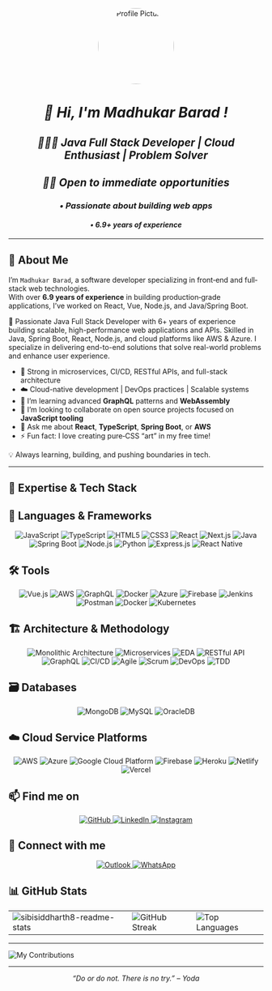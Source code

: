 <!-- ───────────────────────────────────────────────────────────────────────────── -->
<!--                             Profile Header/Banner                             -->
<!-- ───────────────────────────────────────────────────────────────────────────── -->


<p align="center">

<img src="https://github.com/BaradMadhukar.png" alt="Profile Picture" style="border-radius: 60%; width: 150px; height: 150px;">

</p>


 <em>
<h1 align="center">👋 Hi, I'm Madhukar Barad !</h1>
<h2 align="center">👨🏻‍💻 Java Full Stack Developer | Cloud Enthusiast | Problem Solver</h2>
<h2 align="center">🙋🏻 Open to immediate opportunities</h2>
<p align="center">
</em> 
<em>
<h3 align="center"> • Passionate about building web apps </h3>
<h4 align="center">• 6.9+ years of experience</h4>
</em>
</p>

---

<!-- ───────────────────────────────────────────────────────────────────────────── -->
<!--                                 Bio / Expertise                               -->
<!-- ───────────────────────────────────────────────────────────────────────────── -->

## 🔭 About Me

I’m `Madhukar Barad`, a software developer specializing in front‐end and full‐stack web technologies.  
With over **6.9 years of experience** in building production‐grade applications, I’ve worked on React, Vue, Node.js, and Java/Spring Boot.

🚀 Passionate Java Full Stack Developer with 6+ years of experience building scalable, high-performance web applications and APIs. Skilled in Java, Spring Boot, React, Node.js, and cloud platforms like AWS & Azure. I specialize in delivering end-to-end solutions that solve real-world problems and enhance user experience.

- 🔧 Strong in microservices, CI/CD, RESTful APIs, and full-stack architecture
- ☁️ Cloud-native development | DevOps practices | Scalable systems
- 🌱 I’m learning advanced **GraphQL** patterns and **WebAssembly**  
- 👯 I’m looking to collaborate on open source projects focused on **JavaScript tooling**  
- 💬 Ask me about **React**, **TypeScript**, **Spring Boot**, or **AWS**  
- ⚡ Fun fact: I love creating pure‐CSS “art” in my free time!

  
💡 Always learning, building, and pushing boundaries in tech.

 ---

<!-- ───────────────────────────────────────────────────────────────────────────── -->
<!--                                 Tech Stack                                     -->
<!-- ───────────────────────────────────────────────────────────────────────────── -->

## 🚀 Expertise & Tech Stack

## 🧠 Languages & Frameworks
<p align="center">
  <img src="https://img.shields.io/badge/JavaScript-F7DF1E?style=for-the-badge&logo=javascript&logoColor=black" alt="JavaScript" />
  <img src="https://img.shields.io/badge/TypeScript-3178C6?style=for-the-badge&logo=typescript&logoColor=white" alt="TypeScript" />
  <img src="https://img.shields.io/badge/HTML5-E34F26?style=for-the-badge&logo=html5&logoColor=white" alt="HTML5" />
  <img src="https://img.shields.io/badge/CSS3-1572B6?style=for-the-badge&logo=css3&logoColor=white" alt="CSS3" />
  <img src="https://img.shields.io/badge/React-20232A?style=for-the-badge&logo=react&logoColor=61DAFB" alt="React" />
  <img src="https://img.shields.io/badge/Next.js-000000?style=for-the-badge&logo=next.js&logoColor=white" alt="Next.js" />
  <img src="https://img.shields.io/badge/Java-ED8B00?style=for-the-badge&logo=openjdk&logoColor=white" alt="Java" />
  <img src="https://img.shields.io/badge/Spring Boot-6DB33F?style=for-the-badge&logo=spring%20boot&logoColor=white" alt="Spring Boot" />
  <img src="https://img.shields.io/badge/Node.js-339933?style=for-the-badge&logo=node.js&logoColor=white" alt="Node.js" />
  <img src="https://img.shields.io/badge/Python-3776AB?style=for-the-badge&logo=python&logoColor=white" alt="Python" />
  <img src="https://img.shields.io/badge/Express.js-000000?style=for-the-badge&logo=express&logoColor=white" alt="Express.js" />
  <img src="https://img.shields.io/badge/React_Native-61DAFB?style=for-the-badge&logo=react&logoColor=black" alt="React Native" />
   
</p>

## 🛠️ Tools
<p align="center">
  <img src="https://img.shields.io/badge/Vue.js-4FC08D?style=for-the-badge&logo=vue.js&logoColor=white" alt="Vue.js" />
  <img src="https://img.shields.io/badge/AWS-232F3E?style=for-the-badge&logo=amazon-aws&logoColor=orange" alt="AWS" />
  <img src="https://img.shields.io/badge/GraphQL-E10098?style=for-the-badge&logo=graphql&logoColor=white" alt="GraphQL" />
  <img src="https://img.shields.io/badge/ Docker-2496ED?style=for-the-badge&logo=docker&logoColor=white" alt="Docker" />
  <img src="https://img.shields.io/badge/Azure-0089D6?style=for-the-badge&logo=microsoft-azure&logoColor=white" alt="Azure" />
  <img src="https://img.shields.io/badge/ Firebase-FFCA28?style=for-the-badge&logo=firebase&logoColor=black" alt="Firebase" />
  <img src="https://img.shields.io/badge/Jenkins-D24939?style=for-the-badge&logo=jenkins&logoColor=white" alt="Jenkins" />
  <img src="https://img.shields.io/badge/Postman-FF6C37?style=for-the-badge&logo=postman&logoColor=white" alt="Postman" />
  <img src="https://img.shields.io/badge/Docker-2496ED?style=for-the-badge&logo=docker&logoColor=white" alt="Docker" />
  <img src="https://img.shields.io/badge/Kubernetes-326CE5?style=for-the-badge&logo=kubernetes&logoColor=white" alt="Kubernetes" />
</p>

## 🏗️ Architecture & Methodology
<p align="center">
   <!-- Monolithic Architecture -->
  <img src="https://img.shields.io/badge/Monolithic%20Architecture-7B61FF?style=for-the-badge&logo=databricks&logoColor=white" alt="Monolithic Architecture" />

  <!-- Microservices -->
  <img src="https://img.shields.io/badge/Microservices-FF6F00?style=for-the-badge&logo=microgenetics&logoColor=white" alt="Microservices" />

  <!-- Event-Driven Architecture -->
  <img src="https://img.shields.io/badge/Event--Driven%20Architecture-1E88E5?style=for-the-badge&logo=apache-kafka&logoColor=white" alt="EDA" />

  <!-- RESTful API -->
  <img src="https://img.shields.io/badge/RESTful%20API-34A853?style=for-the-badge&logo=postman&logoColor=white" alt="RESTful API" />

  <!-- GraphQL -->
  <img src="https://img.shields.io/badge/GraphQL-E10098?style=for-the-badge&logo=graphql&logoColor=white" alt="GraphQL" />

  <!-- CI/CD -->
  <img src="https://img.shields.io/badge/CI/CD-0A0A0A?style=for-the-badge&logo=githubactions&logoColor=white" alt="CI/CD" />

  <!-- Agile -->
  <img src="https://img.shields.io/badge/Agile-4CAF50?style=for-the-badge&logo=jira&logoColor=white" alt="Agile" />

  <!-- Scrum -->
  <img src="https://img.shields.io/badge/Scrum-0052CC?style=for-the-badge&logo=scrumalliance&logoColor=white" alt="Scrum" />

  <!-- DevOps -->
  <img src="https://img.shields.io/badge/DevOps-20BEFF?style=for-the-badge&logo=azuredevops&logoColor=white" alt="DevOps" />

  <!-- Test Driven Development -->
  <img src="https://img.shields.io/badge/TDD-673AB7?style=for-the-badge&logo=jest&logoColor=white" alt="TDD" />

</p>

## 🗃️ Databases
<p align="center">
  <img src="https://img.shields.io/badge/MongoDB-47A248?style=for-the-badge&logo=mongodb&logoColor=white" alt="MongoDB" />
  <img src="https://img.shields.io/badge/MySQL-4479A1?style=for-the-badge&logo=mysql&logoColor=white" alt="MySQL" />
  <img src="https://img.shields.io/badge/Oracle_DB-F80000?style=for-the-badge&logo=oracle&logoColor=white" alt="OracleDB" />
</p>

## ☁️ Cloud Service Platforms 
<p align="center">
  <!-- AWS -->
  <img src="https://img.shields.io/badge/AWS-232F3E?style=for-the-badge&logo=amazon-aws&logoColor=white" alt="AWS" />

  <!-- Azure -->
  <img src="https://img.shields.io/badge/Azure-0078D4?style=for-the-badge&logo=microsoft-azure&logoColor=white" alt="Azure" />

  <!-- Google Cloud -->
  <img src="https://img.shields.io/badge/GCP-4285F4?style=for-the-badge&logo=google-cloud&logoColor=white" alt="Google Cloud Platform" />

  <!-- Firebase -->
  <img src="https://img.shields.io/badge/Firebase-FFCA28?style=for-the-badge&logo=firebase&logoColor=black" alt="Firebase" />

  <!-- Heroku -->
  <img src="https://img.shields.io/badge/Heroku-430098?style=for-the-badge&logo=heroku&logoColor=white" alt="Heroku" />

  <!-- Netlify -->
  <img src="https://img.shields.io/badge/Netlify-00C7B7?style=for-the-badge&logo=netlify&logoColor=white" alt="Netlify" />

  <!-- Vercel -->
  <img src="https://img.shields.io/badge/Vercel-000000?style=for-the-badge&logo=vercel&logoColor=white" alt="Vercel" />

</p>
</p>

<!-- ───────────────────────────────────────────────────────────────────────────── -->
<!--                              Social & Contact Links                             -->
<!-- ───────────────────────────────────────────────────────────────────────────── -->

## 📫 Find me on

<p align="center">
  <a href="https://github.com/BaradMadhukar" target="_blank">
  <img src="https://img.shields.io/badge/GitHub-100000?style=for-the-badge&logo=github&logoColor=white" alt="GitHub" />
</a>
  <a href="https://www.linkedin.com/in/madhukarbarad/" target="_blank">
  <img src="https://img.shields.io/badge/LinkedIn-0A66C2?style=for-the-badge&logo=linkedin&logoColor=white" alt="LinkedIn" />   
</a>
<a href="https://www.instagram.com/madhu__barad/" target="_blank">
  <img src="https://img.shields.io/badge/Instagram-E4405F?style=for-the-badge&logo=instagram&logoColor=white" alt="Instagram" />
</a>
</p>

## 🔗 Connect with me
<p align="center">
</a>
   <a href="mailto:baradmadhukar@outlook.com" target="_blank">
  <img src="https://img.shields.io/badge/Outlook-0078D4?style=for-the-badge&logo=microsoft-outlook&logoColor=white" alt="Outlook" />
</a>

<!-- WhatsApp Badge -->
<a href="https://wa.me/918500372739" target="_blank">
  <img src="https://img.shields.io/badge/WhatsApp-25D366?style=for-the-badge&logo=whatsapp&logoColor=white" alt="WhatsApp" />
</a>
</p>

<!-- ───────────────────────────────────────────────────────────────────────────── -->
<!--                               GitHub Stats / Achievements                         -->
<!-- ───────────────────────────────────────────────────────────────────────────── -->

## 📊 GitHub Stats

<table>
  <tr>
    <td style="border: none;">
      <img src="https://github-readme-stats.vercel.app/api?username=Madhukarbarad&show_icons=true&theme=github_dark" alt="sibisiddharth8-readme-stats" />
    </td>
    <td style="border: none;">
        <img src="https://github-readme-streak-stats.herokuapp.com?user=Madhukarbarad&theme=github-dark-blue&cache_bust=true" alt="GitHub Streak" />
    </td>
   <!-- GitHub Top Languages card -->
   <td style="border: none;">
      <img src="https://github-readme-stats.vercel.app/api/top-langs/?username=Madhukarbarad&layout=compact&theme=dark" alt="Top Languages" />

  </tr>
</table>

---

![My Contributions](https://github-readme-activity-graph.vercel.app/graph?username=Madhukarbarad&bg_color=0d1117&color=58a6ff&line=1f6feb&point=ffffff&area=true&hide_border=false)

---



<p align="center">
  <em>“Do or do not. There is no try.” – Yoda</em>
</p>
